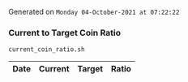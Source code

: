 Generated on `Monday 04-October-2021 at 07:22:22`

### Current to Target Coin Ratio
`current_coin_ratio.sh`

Date|Current|Target|Ratio
---|---|---|---
